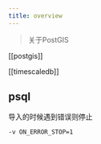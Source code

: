 ```yaml
---
title: overview
---
```

> 关于PostGIS

[[postgis]]


[[timescaledb]]



## psql

导入的时候遇到错误则停止

```
-v ON_ERROR_STOP=1
```